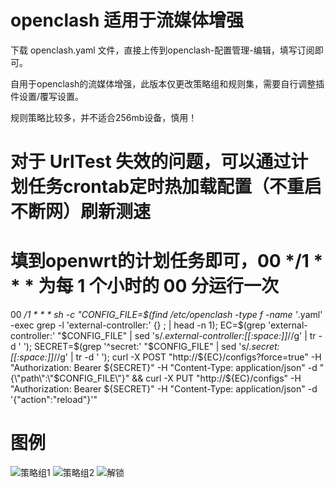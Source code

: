 # openclash 适用于流媒体增强

下载 openclash.yaml 文件，直接上传到openclash-配置管理-编辑，填写订阅即可。  

自用于openclash的流媒体增强，此版本仅更改策略组和规则集，需要自行调整插件设置/覆写设置。  

规则策略比较多，并不适合256mb设备，慎用！  

# 对于 UrlTest 失效的问题，可以通过计划任务crontab定时热加载配置（不重启不断网）刷新测速
# 填到openwrt的计划任务即可，00 */1 * * * 为每 1 个小时的 00 分运行一次

00 */1 * * * sh -c "CONFIG_FILE=\$(find /etc/openclash -type f -name '*.yaml' -exec grep -l 'external-controller:' {} \; | head -n 1); EC=\$(grep 'external-controller:' \"\$CONFIG_FILE\" | sed 's/.*external-controller:[[:space:]]*//g' | tr -d ' '); SECRET=\$(grep '^secret:' \"\$CONFIG_FILE\" | sed 's/.*secret:[[:space:]]*//g' | tr -d ' '); curl -X POST \"http://\${EC}/configs?force=true\" -H \"Authorization: Bearer \${SECRET}\" -H \"Content-Type: application/json\" -d \"{\\\"path\\\":\\\"\$CONFIG_FILE\\\"}\" && curl -X PUT \"http://\${EC}/configs\" -H \"Authorization: Bearer \${SECRET}\" -H \"Content-Type: application/json\" -d '{\"action\":\"reload\"}'"


  
# 图例
![策略组1](https://github.com/user-attachments/assets/27702213-5515-4d67-9ef1-cee3af70880a)
![策略组2](https://github.com/user-attachments/assets/62c92c61-e429-48ce-88e1-6cdd54268312)
![解锁](https://github.com/user-attachments/assets/beff0927-54be-487a-aaa8-d8f50ee99fe3)

